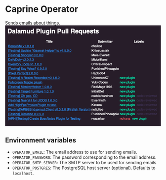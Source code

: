 # Caprine Operator
Sends emails about things.
![](assets/email.png)

## Environment variables
* `OPERATOR_EMAIL`: The email address to use for sending emails.
* `OPERATOR_PASSWORD`: The password corresponding to the email address.
* `OPERATOR_SMTP_SERVER`: The SMTP server to be used for sending emails.
* `OPERATOR_POSTGRES`: The PostgreSQL host server (optional). Defaults to `localhost`.

